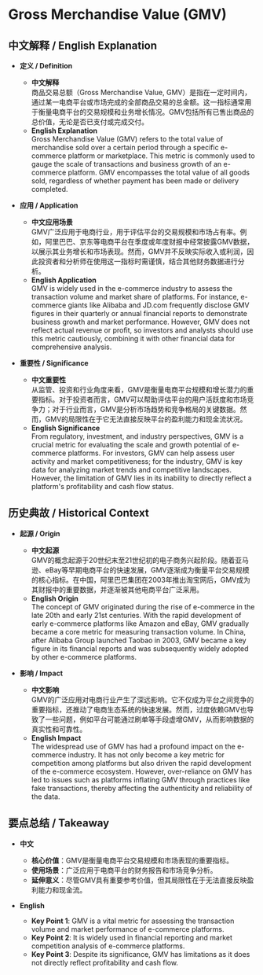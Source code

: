 # Gross Merchandise Value (GMV)

## 中文解释 / English Explanation

* **定义 / Definition**  
  - **中文解释**  
    商品交易总额（Gross Merchandise Value, GMV）是指在一定时间内，通过某一电商平台或市场完成的全部商品交易的总金额。这一指标通常用于衡量电商平台的交易规模和业务增长情况。GMV包括所有已售出商品的总价值，无论是否已支付或完成交付。  
  - **English Explanation**  
    Gross Merchandise Value (GMV) refers to the total value of merchandise sold over a certain period through a specific e-commerce platform or marketplace. This metric is commonly used to gauge the scale of transactions and business growth of an e-commerce platform. GMV encompasses the total value of all goods sold, regardless of whether payment has been made or delivery completed.

* **应用 / Application**  
  - **中文应用场景**  
    GMV广泛应用于电商行业，用于评估平台的交易规模和市场占有率。例如，阿里巴巴、京东等电商平台在季度或年度财报中经常披露GMV数据，以展示其业务增长和市场表现。然而，GMV并不反映实际收入或利润，因此投资者和分析师在使用这一指标时需谨慎，结合其他财务数据进行分析。  
  - **English Application**  
    GMV is widely used in the e-commerce industry to assess the transaction volume and market share of platforms. For instance, e-commerce giants like Alibaba and JD.com frequently disclose GMV figures in their quarterly or annual financial reports to demonstrate business growth and market performance. However, GMV does not reflect actual revenue or profit, so investors and analysts should use this metric cautiously, combining it with other financial data for comprehensive analysis.

* **重要性 / Significance**  
  - **中文重要性**  
    从监管、投资和行业角度来看，GMV是衡量电商平台规模和增长潜力的重要指标。对于投资者而言，GMV可以帮助评估平台的用户活跃度和市场竞争力；对于行业而言，GMV是分析市场趋势和竞争格局的关键数据。然而，GMV的局限性在于它无法直接反映平台的盈利能力和现金流状况。  
  - **English Significance**  
    From regulatory, investment, and industry perspectives, GMV is a crucial metric for evaluating the scale and growth potential of e-commerce platforms. For investors, GMV can help assess user activity and market competitiveness; for the industry, GMV is key data for analyzing market trends and competitive landscapes. However, the limitation of GMV lies in its inability to directly reflect a platform's profitability and cash flow status.

## 历史典故 / Historical Context

* **起源 / Origin**  
  - **中文起源**  
    GMV的概念起源于20世纪末至21世纪初的电子商务兴起阶段。随着亚马逊、eBay等早期电商平台的快速发展，GMV逐渐成为衡量平台交易规模的核心指标。在中国，阿里巴巴集团在2003年推出淘宝网后，GMV成为其财报中的重要数据，并逐渐被其他电商平台广泛采用。  
  - **English Origin**  
    The concept of GMV originated during the rise of e-commerce in the late 20th and early 21st centuries. With the rapid development of early e-commerce platforms like Amazon and eBay, GMV gradually became a core metric for measuring transaction volume. In China, after Alibaba Group launched Taobao in 2003, GMV became a key figure in its financial reports and was subsequently widely adopted by other e-commerce platforms.

* **影响 / Impact**  
  - **中文影响**  
    GMV的广泛应用对电商行业产生了深远影响。它不仅成为平台之间竞争的重要指标，还推动了电商生态系统的快速发展。然而，过度依赖GMV也导致了一些问题，例如平台可能通过刷单等手段虚增GMV，从而影响数据的真实性和可靠性。  
  - **English Impact**  
    The widespread use of GMV has had a profound impact on the e-commerce industry. It has not only become a key metric for competition among platforms but also driven the rapid development of the e-commerce ecosystem. However, over-reliance on GMV has led to issues such as platforms inflating GMV through practices like fake transactions, thereby affecting the authenticity and reliability of the data.

## 要点总结 / Takeaway

* **中文**  
  - **核心价值**：GMV是衡量电商平台交易规模和市场表现的重要指标。  
  - **使用场景**：广泛应用于电商平台的财务报告和市场竞争分析。  
  - **延伸意义**：尽管GMV具有重要参考价值，但其局限性在于无法直接反映盈利能力和现金流。  

* **English**  
  - **Key Point 1**: GMV is a vital metric for assessing the transaction volume and market performance of e-commerce platforms.  
  - **Key Point 2**: It is widely used in financial reporting and market competition analysis of e-commerce platforms.  
  - **Key Point 3**: Despite its significance, GMV has limitations as it does not directly reflect profitability and cash flow.